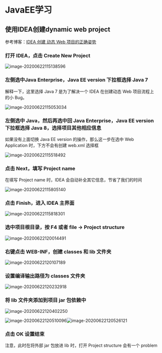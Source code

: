 # JavaEE学习

## 使用IDEA创建**dynamic web project** 

参考博客：[IDEA 创建 动态 Web 项目的正确姿势](https://www.jianshu.com/p/9fb68b6b7a93)

### 打开 IDEA，点击 Create New Project

![image-20200622115138596](imgs/image-20200622115138596.png)

### 左侧选中Java Enterprise，Java EE version 下拉框选择 Java 7

解释一下，这里选择 Java 7 是为了解决一个 IDEA 在创建动态 Web 项目流程上的小 Bug。

![image-20200622115053034](imgs/image-20200622115053034.png)

### 左侧选中 Java，然后再选中回 Java Enterprise，Java EE version 下拉框选择 Java 8，选择项目其他相应信息

如果没有上面切换 Java EE version 的操作，那么这一步在选中 Web Application 时，下方不会有创建 web.xml 选择框

![image-20200622115518492](imgs/image-20200622115518492.png)

### 点击 Next，填写 Project name

在填写 Project name 时，IDEA 会自动补全其它信息，节省了我们的时间

![image-20200622115805140](imgs/image-20200622115805140.png)

### 点击 Finish，进入 IDEA 主界面

![image-20200622115818301](imgs/image-20200622115818301.png)

### 选中项目根目录，按 F4 或者 file -> Project structure

![image-20200622120014491](imgs/image-20200622120014491.png)

### 右键点击 WEB-INF，创建 classes 和 lib 文件夹

![image-20200622120107189](imgs/image-20200622120107189.png)

### 设置编译输出路径为 classes 文件夹

![image-20200622120232918](imgs/image-20200622120232918.png)

### 将 lib 文件夹添加到项目 jar 包依赖中

![image-20200622120402250](imgs/image-20200622120402250.png)

![image-20200622120510096](imgs/image-20200622120510096.png)![image-20200622120526121](imgs/image-20200622120526121.png)

### 点击 OK 设置结束

注意，此时在将外部 jar 包放进 lib 时，打开 Project structure 会有一个 problem

